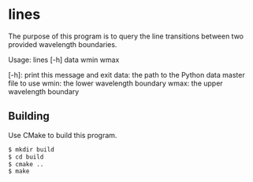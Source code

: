 # lines

The purpose of this program is to query the line transitions between two provided wavelength boundaries.

 Usage:  lines [-h] data wmin wmax

  [-h]: print this message and exit
  data: the path to the Python data master file to use
  wmin: the lower wavelength boundary
  wmax: the upper wavelength boundary

## Building

Use CMake to build this program.

```bash
$ mkdir build
$ cd build
$ cmake ..
$ make
```
